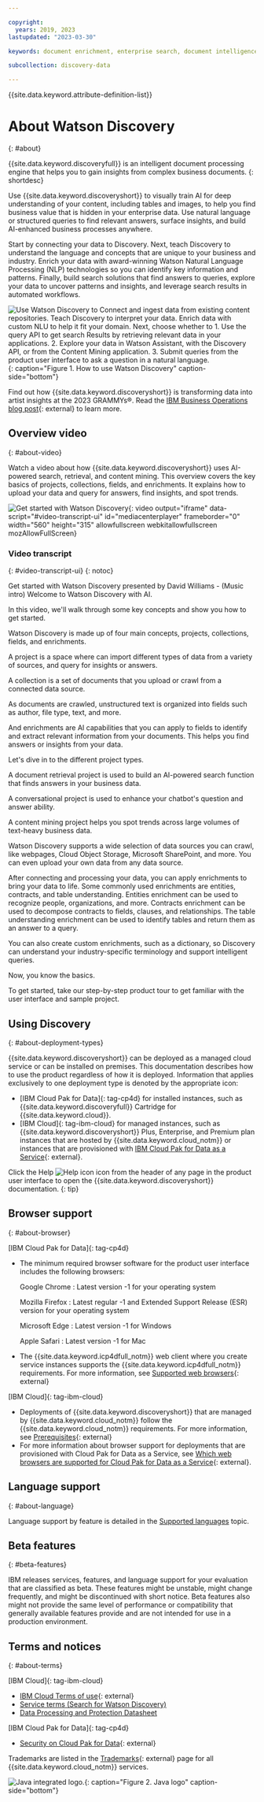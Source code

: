 ```yaml
---

copyright:
  years: 2019, 2023
lastupdated: "2023-03-30"

keywords: document enrichment, enterprise search, document intelligence, language intelligence

subcollection: discovery-data

---
```


{{site.data.keyword.attribute-definition-list}}

# About Watson Discovery
{: #about}

{{site.data.keyword.discoveryfull}} is an intelligent document processing engine that helps you to gain insights from complex business documents.
{: shortdesc}

Use {{site.data.keyword.discoveryshort}} to visually train AI for deep understanding of your content, including tables and images, to help you find business value that is hidden in your enterprise data. Use natural language or structured queries to find relevant answers, surface insights, and build AI-enhanced business processes anywhere.

Start by connecting your data to Discovery. Next, teach Discovery to understand the language and concepts that are unique to your business and industry. Enrich your data with award-winning Watson Natural Language Processing (NLP) technologies so you can identify key information and patterns. Finally, build search solutions that find answers to queries, explore your data to uncover patterns and insights, and leverage search results in automated workflows.

![Use Watson Discovery to Connect and ingest data from existing content repositories. Teach Discovery to interpret your data. Enrich data with custom NLU to help it fit your domain. Next, choose whether to 1. Use the query API to get search Results by retrieving relevant data in your applications. 2. Explore your data in Watson Assistant, with the Discovery API, or from the Content Mining application. 3. Submit queries from the product user interface to ask a question in a natural language.](images/aboutdiscovery.png){: caption="Figure 1. How to use Watson Discovery" caption-side="bottom"}

Find out how {{site.data.keyword.discoveryshort}} is transforming data into artist insights at the 2023 GRAMMYs&reg;. Read the [IBM Business Operations blog post](https://www.ibm.com/blogs/internet-of-things/watson-discovery-grammys){: external} to learn more.

## Overview video
{: #about-video}

Watch a video about how {{site.data.keyword.discoveryshort}} uses AI-powered search, retrieval, and content mining. This overview covers the key basics of projects, collections, fields, and enrichments. It explains how to upload your data and query for answers, find insights, and spot trends.

![Get started with Watson Discovery](https://www.kaltura.com/p/1773841/sp/177384100/embedIframeJs/uiconf_id/27941801/partner_id/1773841?iframeembed=true&entry_id=1_7l5wsvfs){: video output="iframe" data-script="#video-transcript-ui" id="mediacenterplayer" frameborder="0" width="560" height="315" allowfullscreen webkitallowfullscreen mozAllowFullScreen}

### Video transcript
{: #video-transcript-ui}
{: notoc}

Get started with Watson Discovery presented by David Williams - (Music intro) Welcome to Watson Discovery with AI.

In this video, we'll walk through some key concepts and show you how to get started. 

Watson Discovery is made up of four main concepts, projects, collections, fields, and enrichments.

A project is a space where can import different types of data from a variety of sources, and query for insights or answers.

A collection is a set of documents that you upload or crawl from a connected data source. 

As documents are crawled, unstructured text is organized into fields such as author, file type, text, and more.

And enrichments are AI capabilities that you can apply to fields to identify and extract relevant information from your documents. This helps you find answers or insights from your data.

Let's dive in to the different project types.

A document retrieval project is used to build an AI-powered search function that finds answers in your business data.

A conversational project is used to enhance your chatbot's question and answer ability.

A content mining project helps you spot trends across large volumes of text-heavy business data.

Watson Discovery supports a wide selection of data sources you can crawl, like webpages, Cloud Object Storage, Microsoft SharePoint, and more. You can even upload your own data from any data source. 

After connecting and processing your data, you can apply enrichments to bring your data to life. Some commonly used enrichments are entities, contracts, and table understanding. Entities enrichment can be used to recognize people, organizations, and more. Contracts enrichment can be used to decompose contracts to fields, clauses, and relationships. The table understanding enrichment can be used to identify tables and return them as an answer to a query.

You can also create custom enrichments, such as a dictionary, so Discovery can understand your industry-specific terminology and support intelligent queries.

Now, you know the basics.

To get started, take our step-by-step product tour to get familiar with the user interface and sample project.

## Using Discovery
{: #about-deployment-types}

{{site.data.keyword.discoveryshort}} can be deployed as a managed cloud service or can be installed on premises. This documentation describes how to use the product regardless of how it is deployed. Information that applies exclusively to one deployment type is denoted by the appropriate icon:

- [IBM Cloud Pak for Data]{: tag-cp4d} for installed instances, such as {{site.data.keyword.discoveryfull}} Cartridge for {{site.data.keyword.cloud}}.
- [IBM Cloud]{: tag-ibm-cloud} for managed instances, such as {{site.data.keyword.discoveryshort}} Plus, Enterprise, and Premium plan instances that are hosted by {{site.data.keyword.cloud_notm}} or instances that are provisioned with [IBM Cloud Pak for Data as a Service](https://dataplatform.cloud.ibm.com/docs/content/wsj/landings/watsondisc.html){: external}.

Click the Help ![Help icon](images/help.svg) icon from the header of any page in the product user interface to open the {{site.data.keyword.discoveryshort}} documentation.
{: tip}

## Browser support
{: #about-browser}

[IBM Cloud Pak for Data]{: tag-cp4d}

-   The minimum required browser software for the product user interface includes the following browsers:

    Google Chrome
    :    Latest version -1 for your operating system

    Mozilla Firefox
    :    Latest regular -1 and Extended Support Release (ESR) version for your operating system

    Microsoft Edge
    :    Latest version -1 for Windows

    Apple Safari
    :    Latest version -1 for Mac

-   The {{site.data.keyword.icp4dfull_notm}} web client where you create service instances supports the {{site.data.keyword.icp4dfull_notm}} requirements. For more information, see [Supported web browsers](https://www.ibm.com/docs/en/cloud-paks/cp-data/4.6.x?topic=requirements-software#software-reqs__web){: external}

[IBM Cloud]{: tag-ibm-cloud}

-   Deployments of {{site.data.keyword.discoveryshort}} that are managed by {{site.data.keyword.cloud_notm}} follow the {{site.data.keyword.cloud_notm}} requirements. For more information, see [Prerequisites](https://cloud.ibm.com/docs/overview?topic=overview-prereqs-platform){: external}
-   For more information about browser support for deployments that are provisioned with Cloud Pak for Data as a Service, see [Which web browsers are supported for Cloud Pak for Data as a Service](https://dataplatform.cloud.ibm.com/docs/content/wsj/getting-started/browser-support.html){: external}. 

## Language support
{: #about-language}

Language support by feature is detailed in the [Supported languages](/docs/discovery-data?topic=discovery-data-language-support) topic.

## Beta features
{: #beta-features}

IBM releases services, features, and language support for your evaluation that are classified as beta. These features might be unstable, might change frequently, and might be discontinued with short notice. Beta features also might not provide the same level of performance or compatibility that generally available features provide and are not intended for use in a production environment.

## Terms and notices
{: #about-terms}

[IBM Cloud]{: tag-ibm-cloud} 

-   [IBM Cloud Terms of use](https://cloud.ibm.com/docs/overview/terms-of-use?topic=overview-terms){: external}
-   [Service terms (Search for Watson Discovery)](https://www-03.ibm.com/software/sla/sladb.nsf/sla/saas?OpenDocument)
-   [Data Processing and Protection Datasheet](https://www.ibm.com/software/reports/compatibility/clarity-reports/report/html/softwareReqsForProduct?deliverableId=A1417A507E8211E6BA51E79BE9476040)

[IBM Cloud Pak for Data]{: tag-cp4d} 

-   [Security on Cloud Pak for Data](https://www.ibm.com/docs/SSQNUZ_4.6.x/cpd/plan/security.html){: external}

Trademarks are listed in the [Trademarks](/docs/overview?topic=overview-notices#trademarks){: external} page for all {{site.data.keyword.cloud_notm}} services.

![Java integrated logo.](images/Java_Compatible.png){: caption="Figure 2. Java logo" caption-side="bottom"}
